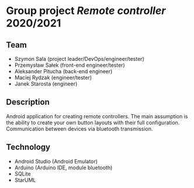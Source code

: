 # Group project ***Remote controller*** 2020/2021 
 
## Team
- Szymon Sala (project leader/DevOps/engineer/tester)
- Przemysław Sałek (front-end engineer/tester)
- Aleksander Pitucha (back-end engineer)
- Maciej Rydzak (engineer/tester)
- Janek Starosta (engineer)

## Description
Android application for creating remote controllers. The main assumption is the ability to create your own button layouts with their full configuration. Communication between devices via bluetooth transmission.

## Technology
- Android Studio (Android Emulator)
- Arduino (Arduino IDE, module bluetooth)
- SQLite
- StarUML
